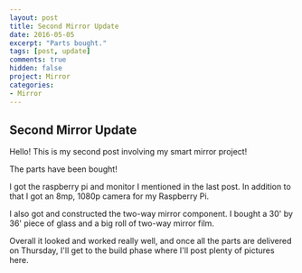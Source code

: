 ```yaml
---
layout: post
title: Second Mirror Update
date: 2016-05-05
excerpt: "Parts bought."
tags: [post, update]
comments: true
hidden: false
project: Mirror
categories:
- Mirror
---
```

## Second Mirror Update

Hello! This is my second post involving my smart mirror project!


The parts have been bought!


I got the raspberry pi and monitor I mentioned in the last post. In addition to that I got an 8mp, 1080p camera for my Raspberry Pi. 


I also got and constructed the two-way mirror component. I bought a 30' by 36' piece of glass and a big roll of two-way mirror film.


Overall it looked and worked really well, and once all the parts are delivered on Thursday, I'll get to the build phase where I'll post plenty of pictures here.